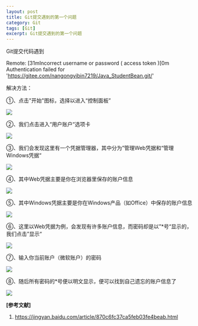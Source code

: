 ```yaml
---
layout: post
title: Git提交遇到的第一个问题
category: Git
tags: [Git]
excerpt: Git提交遇到的第一个问题
---
```


Git提交代码遇到

Remote: [31mIncorrect username or password ( access token )[0m Authentication failed for 'https://gitee.com/nangongyibin7219/Java_StudentBean.git/'

解决方法：

①、点击"开始"图标，选择以进入“控制面板”

![](http://www.nangongyibin.com/assets/images/Java/Git/1.png)


②、我们点击进入“用户账户“选项卡

![](http://www.nangongyibin.com/assets/images/Java/Git/2.png)

③、我们会发现这里有一个凭据管理器，其中分为”管理Web凭据和“管理Windows凭据“

![](http://www.nangongyibin.com/assets/images/Java/Git/3.png)

④、其中Web凭据主要是你在浏览器里保存的账户信息

![](http://www.nangongyibin.com/assets/images/Java/Git/4.png)

⑤、其中Windows凭据主要是你在Windows产品（如Office）中保存的账户信息


![](http://www.nangongyibin.com/assets/images/Java/Git/5.png)

⑥、这里以Web凭据为例，会发现有许多账户信息，而密码却是以”*号“显示的，我们点击”显示“


![](http://www.nangongyibin.com/assets/images/Java/Git/6.png)


⑦、输入你当前账户（微软账户）的密码


![](http://www.nangongyibin.com/assets/images/Java/Git/7.png)

⑧、随后所有密码的*号便以明文显示，便可以找到自己遗忘的账户信息了


![](http://www.nangongyibin.com/assets/images/Java/Git/8.png)


**[参考文献]**

1. <https://jingyan.baidu.com/article/870c6fc37ca5feb03fe4beab.html>